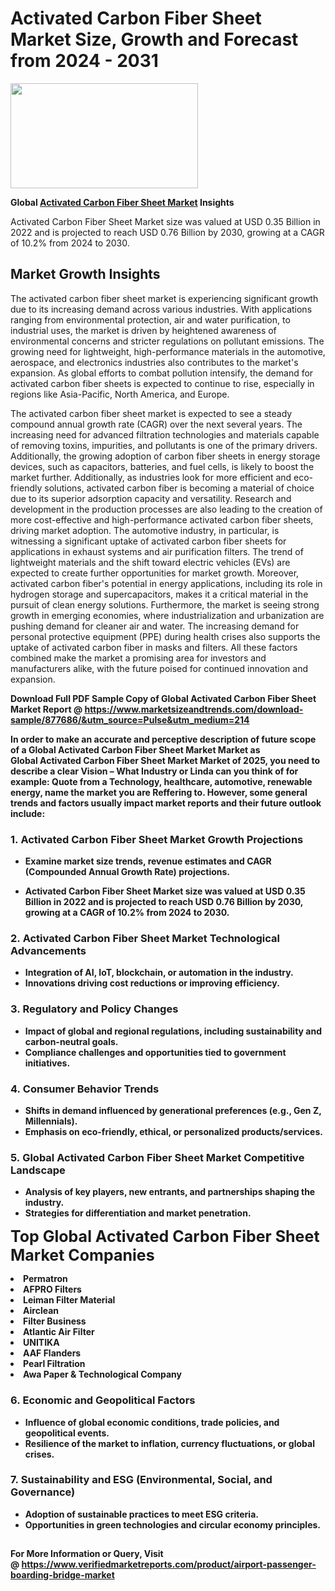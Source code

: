 <H1>Activated Carbon Fiber Sheet Market Size, Growth and Forecast from 2024 - 2031</H1><img class="aligncenter size-medium wp-image-584254" src="https://thirdeyenews.in/wp-content/uploads/2024/09/Global-Market-Research-300x168.jpeg" alt="" width="300" height="168" /><p><strong>Global&nbsp;<a href="https://www.marketsizeandtrends.com/download-sample/877686/&amp;utm_source=Pulse&amp;utm_medium=214">Activated Carbon Fiber Sheet Market</a> Insights</strong></p><p>Activated Carbon Fiber Sheet Market size was valued at USD 0.35 Billion in 2022 and is projected to reach USD 0.76 Billion by 2030, growing at a CAGR of 10.2% from 2024 to 2030.</p><p><h2>Market Growth Insights</h2> <p>The activated carbon fiber sheet market is experiencing significant growth due to its increasing demand across various industries. With applications ranging from environmental protection, air and water purification, to industrial uses, the market is driven by heightened awareness of environmental concerns and stricter regulations on pollutant emissions. The growing need for lightweight, high-performance materials in the automotive, aerospace, and electronics industries also contributes to the market's expansion. As global efforts to combat pollution intensify, the demand for activated carbon fiber sheets is expected to continue to rise, especially in regions like Asia-Pacific, North America, and Europe.</p> <p><strong></strong></p> <p>The activated carbon fiber sheet market is expected to see a steady compound annual growth rate (CAGR) over the next several years. The increasing need for advanced filtration technologies and materials capable of removing toxins, impurities, and pollutants is one of the primary drivers. Additionally, the growing adoption of carbon fiber sheets in energy storage devices, such as capacitors, batteries, and fuel cells, is likely to boost the market further. Additionally, as industries look for more efficient and eco-friendly solutions, activated carbon fiber is becoming a material of choice due to its superior adsorption capacity and versatility. Research and development in the production processes are also leading to the creation of more cost-effective and high-performance activated carbon fiber sheets, driving market adoption. The automotive industry, in particular, is witnessing a significant uptake of activated carbon fiber sheets for applications in exhaust systems and air purification filters. The trend of lightweight materials and the shift toward electric vehicles (EVs) are expected to create further opportunities for market growth. Moreover, activated carbon fiber's potential in energy applications, including its role in hydrogen storage and supercapacitors, makes it a critical material in the pursuit of clean energy solutions. Furthermore, the market is seeing strong growth in emerging economies, where industrialization and urbanization are pushing demand for cleaner air and water. The increasing demand for personal protective equipment (PPE) during health crises also supports the uptake of activated carbon fiber in masks and filters. All these factors combined make the market a promising area for investors and manufacturers alike, with the future poised for continued innovation and expansion. <p><strong></p><p><span class=""><strong>Download Full PDF Sample Copy of Global Activated Carbon Fiber Sheet Market Report</strong> @ <a href="https://www.marketsizeandtrends.com/download-sample/877686/&amp;utm_source=Pulse&amp;utm_medium=214" target="_blank">https://www.marketsizeandtrends.com/download-sample/877686/&amp;utm_source=Pulse&amp;utm_medium=214</a></span></p><p>In order to make an accurate and perceptive description of future scope of a Global&nbsp;Activated Carbon Fiber Sheet Market Market as Global&nbsp;Activated Carbon Fiber Sheet Market Market of 2025, you need to describe a clear Vision &ndash; What Industry or Linda can you think of for example: Quote from a Technology, healthcare, automotive, renewable energy, name the market you are Reffering to. However, some general trends and factors usually impact market reports and their future outlook include:</p><h3>1.&nbsp;<strong>Activated Carbon Fiber Sheet Market Growth Projections</strong></h3><ul><li>Examine market size trends, revenue estimates and CAGR (Compounded Annual Growth Rate) projections.</li><li><p>Activated Carbon Fiber Sheet Market size was valued at USD 0.35 Billion in 2022 and is projected to reach USD 0.76 Billion by 2030, growing at a CAGR of 10.2% from 2024 to 2030.</p></li></ul><h3>2.&nbsp;<strong>Activated Carbon Fiber Sheet Market Technological Advancements</strong></h3><ul><li>Integration of AI, IoT, blockchain, or automation in the industry.</li><li>Innovations driving cost reductions or improving efficiency.</li></ul><h3>3.&nbsp;<strong>Regulatory and Policy Changes</strong></h3><ul><li>Impact of global and regional regulations, including sustainability and carbon-neutral goals.</li><li>Compliance challenges and opportunities tied to government initiatives.</li></ul><h3>4.&nbsp;<strong>Consumer Behavior Trends</strong></h3><ul><li>Shifts in demand influenced by generational preferences (e.g., Gen Z, Millennials).</li><li>Emphasis on eco-friendly, ethical, or personalized products/services.</li></ul><h3>5.&nbsp;<strong>Global Activated Carbon Fiber Sheet Market Competitive Landscape</strong></h3><ul><li>Analysis of key players, new entrants, and partnerships shaping the industry.</li><li>Strategies for differentiation and market penetration.</li></ul><p data-pm-slice="1 1 []"><span style="color: inherit; font-family: inherit; font-size: 25px;">Top Global Activated Carbon Fiber Sheet Market Companies</span></p><div class="" data-test-id=""><p><li>Permatron</li><li> AFPRO Filters</li><li> Leiman Filter Material</li><li> Airclean</li><li> Filter Business</li><li> Atlantic Air Filter</li><li> UNITIKA</li><li> AAF Flanders</li><li> Pearl Filtration</li><li> Awa Paper & Technological Company</li></p></div><h3>6.&nbsp;<strong>Economic and Geopolitical Factors</strong></h3><ul><li>Influence of global economic conditions, trade policies, and geopolitical events.</li><li>Resilience of the market to inflation, currency fluctuations, or global crises.</li></ul><h3>7.&nbsp;<strong>Sustainability and ESG (Environmental, Social, and Governance)</strong></h3><ul><li>Adoption of sustainable practices to meet ESG criteria.</li><li>Opportunities in green technologies and circular economy principles.</li></ul><h2><strong style="font-size: 14px;">For More Information or Query, Visit @&nbsp;</strong><a style="background-color: #ffffff; font-size: 14px;" href="https://www.marketsizeandtrends.com/report/activated-carbon-fiber-sheet-market/" target="_blank">https://www.verifiedmarketreports.com/product/airport-passenger-boarding-bridge-market</a></h2>

